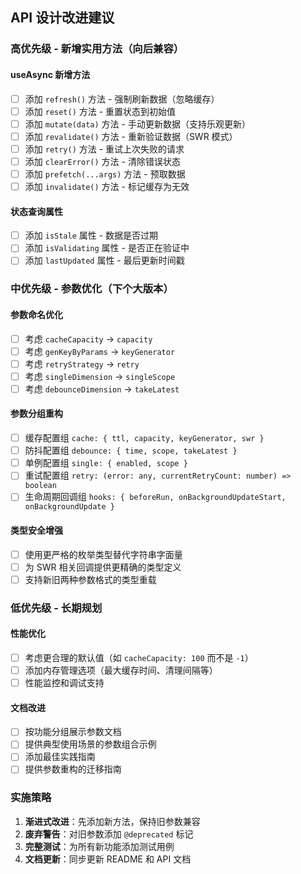
## API 设计改进建议

### 高优先级 - 新增实用方法（向后兼容）

#### useAsync 新增方法
- [ ] 添加 `refresh()` 方法 - 强制刷新数据（忽略缓存）
- [ ] 添加 `reset()` 方法 - 重置状态到初始值
- [ ] 添加 `mutate(data)` 方法 - 手动更新数据（支持乐观更新）
- [ ] 添加 `revalidate()` 方法 - 重新验证数据（SWR 模式）
- [ ] 添加 `retry()` 方法 - 重试上次失败的请求
- [ ] 添加 `clearError()` 方法 - 清除错误状态
- [ ] 添加 `prefetch(...args)` 方法 - 预取数据
- [ ] 添加 `invalidate()` 方法 - 标记缓存为无效

#### 状态查询属性
- [ ] 添加 `isStale` 属性 - 数据是否过期
- [ ] 添加 `isValidating` 属性 - 是否正在验证中
- [ ] 添加 `lastUpdated` 属性 - 最后更新时间戳

### 中优先级 - 参数优化（下个大版本）

#### 参数命名优化
- [ ] 考虑 `cacheCapacity` → `capacity`
- [ ] 考虑 `genKeyByParams` → `keyGenerator`
- [ ] 考虑 `retryStrategy` → `retry`
- [ ] 考虑 `singleDimension` → `singleScope`
- [ ] 考虑 `debounceDimension` → `takeLatest`

#### 参数分组重构
- [ ] 缓存配置组 `cache: { ttl, capacity, keyGenerator, swr }`
- [ ] 防抖配置组 `debounce: { time, scope, takeLatest }`
- [ ] 单例配置组 `single: { enabled, scope }`
- [ ] 重试配置组 `retry: (error: any, currentRetryCount: number) => boolean`
- [ ] 生命周期回调组 `hooks: { beforeRun, onBackgroundUpdateStart, onBackgroundUpdate }`

#### 类型安全增强
- [ ] 使用更严格的枚举类型替代字符串字面量
- [ ] 为 SWR 相关回调提供更精确的类型定义
- [ ] 支持新旧两种参数格式的类型重载

### 低优先级 - 长期规划

#### 性能优化
- [ ] 考虑更合理的默认值（如 `cacheCapacity: 100` 而不是 `-1`）
- [ ] 添加内存管理选项（最大缓存时间、清理间隔等）
- [ ] 性能监控和调试支持

#### 文档改进
- [ ] 按功能分组展示参数文档
- [ ] 提供典型使用场景的参数组合示例
- [ ] 添加最佳实践指南
- [ ] 提供参数重构的迁移指南

### 实施策略
1. **渐进式改进**：先添加新方法，保持旧参数兼容
2. **废弃警告**：对旧参数添加 `@deprecated` 标记
3. **完整测试**：为所有新功能添加测试用例
4. **文档更新**：同步更新 README 和 API 文档
